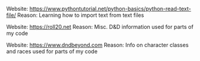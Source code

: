 Website: https://www.pythontutorial.net/python-basics/python-read-text-file/
Reason: Learning how to import text from text files

Website: https://roll20.net
Reason: Misc. D&D information used for parts of my code

Website: https://www.dndbeyond.com
Reason: Info on character classes and races used for parts of my code
